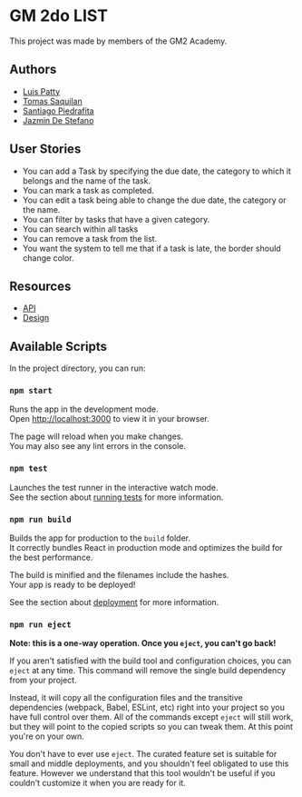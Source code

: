 # GM 2do LIST

This project was made by members of the GM2 Academy.

## Authors

- [Luis Patty](https://github.com/luis-unlam)
- [Tomas Saquilan](https://github.com/tomisaquilan99)
- [Santiago Piedrafita](https://github.com/piedrafita8)
- [Jazmin De Stefano](https://github.com/jazmindestefano)

## User Stories

- You can add a Task by specifying the due date, the category to which it belongs and the name of the task.
- You can mark a task as completed.
- You can edit a task being able to change the due date, the category or the name.
- You can filter by tasks that have a given category.
- You can search within all tasks
- You can remove a task from the list.
- You want the system to tell me that if a task is late, the border should change color.

## Resources

- [API](https://6297eb2e8d77ad6f750aadac.mockapi.io/api/v1/tasks)
- [Design](<https://www.figma.com/file/5ce5dtJ1SA9lkwGloTJWs1/TODO-App-(Community)-(Copy)?node-id=0%3A1>)

## Available Scripts

In the project directory, you can run:

### `npm start`

Runs the app in the development mode.\
Open [http://localhost:3000](http://localhost:3000) to view it in your browser.

The page will reload when you make changes.\
You may also see any lint errors in the console.

### `npm test`

Launches the test runner in the interactive watch mode.\
See the section about [running tests](https://facebook.github.io/create-react-app/docs/running-tests) for more information.

### `npm run build`

Builds the app for production to the `build` folder.\
It correctly bundles React in production mode and optimizes the build for the best performance.

The build is minified and the filenames include the hashes.\
Your app is ready to be deployed!

See the section about [deployment](https://facebook.github.io/create-react-app/docs/deployment) for more information.

### `npm run eject`

**Note: this is a one-way operation. Once you `eject`, you can't go back!**

If you aren't satisfied with the build tool and configuration choices, you can `eject` at any time. This command will remove the single build dependency from your project.

Instead, it will copy all the configuration files and the transitive dependencies (webpack, Babel, ESLint, etc) right into your project so you have full control over them. All of the commands except `eject` will still work, but they will point to the copied scripts so you can tweak them. At this point you're on your own.

You don't have to ever use `eject`. The curated feature set is suitable for small and middle deployments, and you shouldn't feel obligated to use this feature. However we understand that this tool wouldn't be useful if you couldn't customize it when you are ready for it.
